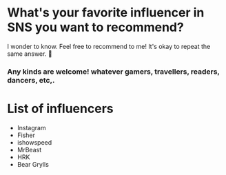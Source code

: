 # What's your favorite influencer in SNS you want to recommend?

I wonder to know. Feel free to recommend to me! It's okay to repeat the same answer.  :hugs:	

### Any kinds are welcome! whatever gamers, travellers, readers, dancers, etc,.

# List of influencers
- Instagram
- Fisher
- ishowspeed
- MrBeast
- HRK
- Bear Grylls
